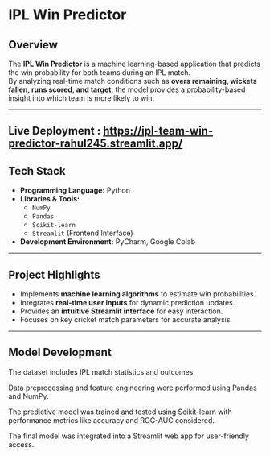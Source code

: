 #  IPL Win Predictor

##  Overview
The **IPL Win Predictor** is a machine learning-based application that predicts the win probability for both teams during an IPL match.  
By analyzing real-time match conditions such as **overs remaining, wickets fallen, runs scored, and target**, the model provides a probability-based insight into which team is more likely to win.

---

## Live Deployment : https://ipl-team-win-predictor-rahul245.streamlit.app/
## Tech Stack
- **Programming Language:** Python  
- **Libraries & Tools:**  
  - `NumPy`  
  - `Pandas`  
  - `Scikit-learn`  
  - `Streamlit` (Frontend Interface)  
- **Development Environment:** PyCharm, Google Colab  

---

## Project Highlights
- Implements **machine learning algorithms** to estimate win probabilities.  
- Integrates **real-time user inputs** for dynamic prediction updates.  
- Provides an **intuitive Streamlit interface** for easy interaction.  
- Focuses on key cricket match parameters for accurate analysis.  

---

## Model Development

The dataset includes IPL match statistics and outcomes.

Data preprocessing and feature engineering were performed using Pandas and NumPy.

The predictive model was trained and tested using Scikit-learn with performance metrics like accuracy and ROC-AUC considered.

The final model was integrated into a Streamlit web app for user-friendly access.
